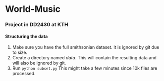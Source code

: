 # World-Music
### Project in DD2430 at KTH

#### Structuring the data
1. Make sure you have the full smithsonian dataset. 
It is ignored by git due to size.
2. Create a directory named *data*. 
This will contain the resulting data and will also be ignored by git.
3. Run 
``
python subset.py
``
This might take a few minutes since 10k files are processed.
